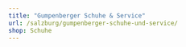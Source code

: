 ```yaml
---
title: "Gumpenberger Schuhe & Service"
url: /salzburg/gumpenberger-schuhe-und-service/
shop: Schuhe
---
```

